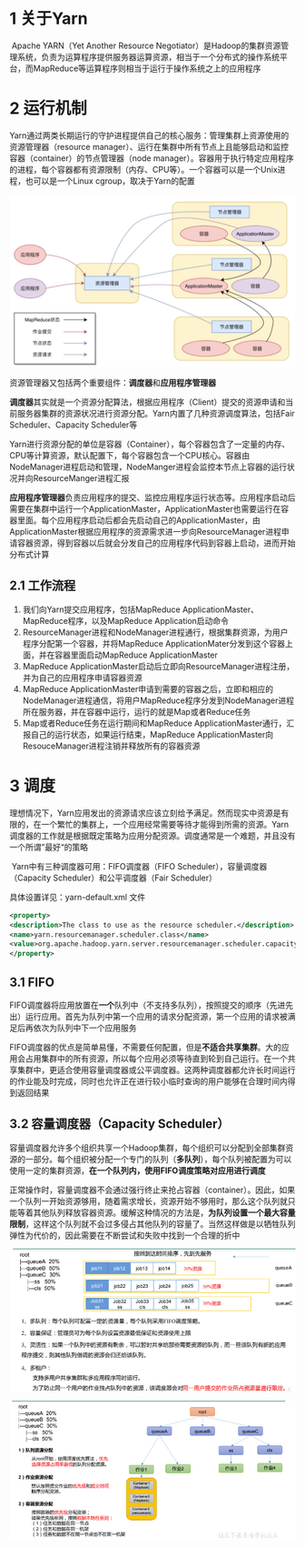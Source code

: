 # 1 关于Yarn

​	Apache YARN（Yet Another Resource Negotiator）是Hadoop的集群资源管理系统，负责为运算程序提供服务器运算资源，相当于一个分布式的操作系统平台，而MapReduce等运算程序则相当于运行于操作系统之上的应用程序

# 2 运行机制

​	Yarn通过两类长期运行的守护进程提供自己的核心服务：管理集群上资源使用的资源管理器（resource manager）、运行在集群中所有节点上且能够启动和监控容器（container）的节点管理器（node manager）。容器用于执行特定应用程序的进程，每个容器都有资源限制（内存、CPU等）。一个容器可以是一个Unix进程，也可以是一个Linux cgroup，取决于Yarn的配置

![image-20210719133525003](assets/image-20210719133525003.png)

​	资源管理器又包括两个重要组件：**调度器**和**应用程序管理器**

**调度器**其实就是一个资源分配算法，根据应用程序（Client）提交的资源申请和当前服务器集群的资源状况进行资源分配。Yarn内置了几种资源调度算法，包括Fair Scheduler、Capacity Scheduler等

Yarn进行资源分配的单位是容器（Container），每个容器包含了一定量的内存、CPU等计算资源，默认配置下，每个容器包含一个CPU核心。容器由NodeManager进程启动和管理，NodeManger进程会监控本节点上容器的运行状况并向ResourceManger进程汇报

**应用程序管理器**负责应用程序的提交、监控应用程序运行状态等。应用程序启动后需要在集群中运行一个ApplicationMaster，ApplicationMaster也需要运行在容器里面。每个应用程序启动后都会先启动自己的ApplicationMaster，由ApplicationMaster根据应用程序的资源需求进一步向ResourceManager进程申请容器资源，得到容器以后就会分发自己的应用程序代码到容器上启动，进而开始分布式计算

## 2.1 工作流程

1. 我们向Yarn提交应用程序，包括MapReduce ApplicationMaster、MapReduce程序，以及MapReduce Application启动命令
2. ResourceManager进程和NodeManager进程通行，根据集群资源，为用户程序分配第一个容器，并将MapReduce ApplicationMater分发到这个容器上面，并在容器里面启动MapReduce ApplicationMaster
3. MapReduce ApplicationMaster启动后立即向ResourceManager进程注册，并为自己的应用程序申请容器资源
4. MapReduce ApplicationMaster申请到需要的容器之后，立即和相应的NodeManager进程通信，将用户MapReduce程序分发到NodeManager进程所在服务器，并在容器中运行，运行的就是Map或者Reduce任务
5. Map或者Reduce任务在运行期间和MapReduce ApplicationMaster通行，汇报自己的运行状态，如果运行结束，MapReduce ApplicationMaster向ResouceManager进程注销并释放所有的容器资源

# 3 调度

​	理想情况下，Yarn应用发出的资源请求应该立刻给予满足。然而现实中资源是有限的，在一个繁忙的集群上，一个应用经常需要等待才能得到所需的资源。Yarn调度器的工作就是根据既定策略为应用分配资源。调度通常是一个难题，并且没有一个所谓”最好“的策略

​	Yarn中有三种调度器可用：FIFO调度器（FIFO Scheduler），容量调度器（Capacity Scheduler）和公平调度器（Fair Scheduler）

具体设置详见：yarn-default.xml 文件

```xml
<property>
<description>The class to use as the resource scheduler.</description>
<name>yarn.resourcemanager.scheduler.class</name>
<value>org.apache.hadoop.yarn.server.resourcemanager.scheduler.capacity.CapacityScheduler</value>
</property>
```

## 3.1 FIFO

​	FIFO调度器将应用放置在**一个**队列中（不支持多队列），按照提交的顺序（先进先出）运行应用。首先为队列中第一个应用的请求分配资源，第一个应用的请求被满足后再依次为队列中下一个应用服务

​	FIFO调度器的优点是简单易懂，不需要任何配置，但是**不适合共享集群**。大的应用会占用集群中的所有资源，所以每个应用必须等待直到轮到自己运行。在一个共享集群中，更适合使用容量调度器或公平调度器。这两种调度器都允许长时间运行的作业能及时完成，同时也允许正在进行较小临时查询的用户能够在合理时间内得到返回结果

## 3.2 容量调度器（Capacity Scheduler）

​	容量调度器允许多个组织共享一个Hadoop集群，每个组织可以分配到全部集群资源的一部分。每个组织被分配一个专门的队列（**多队列**），每个队列被配置为可以使用一定的集群资源，**在一个队列内，使用FIFO调度策略对应用进行调度**

​	正常操作时，容量调度器不会通过强行终止来抢占容器（container）。因此，如果一个队列一开始资源够用，随着需求增长，资源开始不够用时，那么这个队列就只能等着其他队列释放容器资源。缓解这种情况的方法是，**为队列设置一个最大容量限制**，这样这个队列就不会过多侵占其他队列的容量了。当然这样做是以牺牲队列弹性为代价的，因此需要在不断尝试和失败中找到一个合理的折中

![image-20210719143306707](assets/image-20210719143306707.png)

![image-20210719143700643](assets/image-20210719143700643.png)
